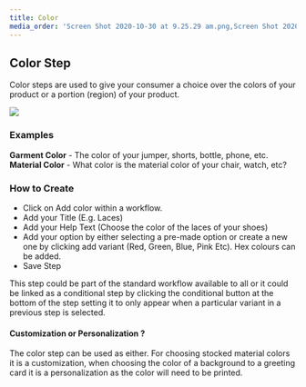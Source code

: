 ```yaml
---
title: Color
media_order: 'Screen Shot 2020-10-30 at 9.25.29 am.png,Screen Shot 2020-10-30 at 9.28.21 am.png,Screen Shot 2020-10-30 at 9.27.20 am.png'
---
```


## Color Step

Color steps are used to give your consumer a choice over the colors of your product or a portion (region) of your product. 

![](https://help.spiff.com.au/user/pages/04.Spiff-Concepts/04.step-types/04.choose-color/Screen%20Shot%202020-10-30%20at%209.25.29%20am.png)

### Examples

**Garment Color** - The color of your jumper, shorts, bottle, phone, etc.
**Material Color** - What color is the material color of your chair, watch, etc? 

### How to Create

- Click on Add color within a workflow. 
- Add your Title (E.g. Laces)
- Add your Help Text (Choose the color of the laces of your shoes)
- Add your option by either selecting a pre-made option or create a new one by clicking add variant (Red, Green, Blue, Pink Etc). Hex colours can be added. 
- Save Step

This step could be part of the standard workflow available to all or it could be linked as a conditional step by clicking the conditional button at the bottom of the step setting it to only appear when a particular variant in a previous step is selected. 

#### Customization or Personalization ?
The color step can be used as either. For choosing stocked material colors it is a customization, when choosing the color of a background to a greeting card it is a personalization as the color will need to be printed. 
